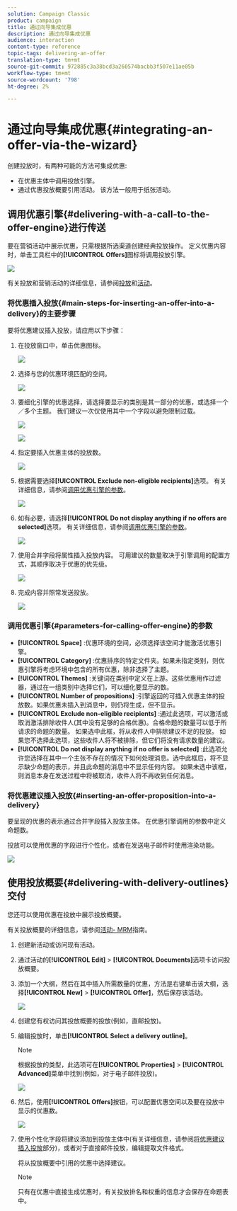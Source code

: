 ```yaml
---
solution: Campaign Classic
product: campaign
title: 通过向导集成优惠
description: 通过向导集成优惠
audience: interaction
content-type: reference
topic-tags: delivering-an-offer
translation-type: tm+mt
source-git-commit: 972885c3a38bcd3a260574bacbb3f507e11ae05b
workflow-type: tm+mt
source-wordcount: '798'
ht-degree: 2%

---
```



# 通过向导集成优惠{#integrating-an-offer-via-the-wizard}

创建投放时，有两种可能的方法可集成优惠:

* 在优惠主体中调用投放引擎。
* 通过优惠投放概要引用活动。 该方法一般用于纸张活动。

## 调用优惠引擎{#delivering-with-a-call-to-the-offer-engine}进行传送

要在营销活动中展示优惠，只需根据所选渠道创建经典投放操作。 定义优惠内容时，单击工具栏中的&#x200B;**[!UICONTROL Offers]**&#x200B;图标将调用投放引擎。

![](assets/offer_delivery_009.png)

有关投放和营销活动的详细信息，请参阅[投放](../../delivery/using/about-direct-mail-channel.md)和[活动](../../campaign/using/setting-up-marketing-campaigns.md)。

### 将优惠插入投放{#main-steps-for-inserting-an-offer-into-a-delivery}的主要步骤

要将优惠建议插入投放，请应用以下步骤：

1. 在投放窗口中，单击优惠图标。

   ![](assets/offer_delivery_001.png)

1. 选择与您的优惠环境匹配的空间。

   ![](assets/offer_delivery_002.png)

1. 要细化引擎的优惠选择，请选择要显示的类别是其一部分的优惠，或选择一个／多个主题。 我们建议一次仅使用其中一个字段以避免限制过载。

   ![](assets/offer_delivery_003.png)

   ![](assets/offer_delivery_004.png)

1. 指定要插入优惠主体的投放数。

   ![](assets/offer_delivery_005.png)

1. 根据需要选择&#x200B;**[!UICONTROL Exclude non-eligible recipients]**&#x200B;选项。 有关详细信息，请参阅[调用优惠引擎的参数](#parameters-for-calling-offer-engine)。

   ![](assets/offer_delivery_006.png)

1. 如有必要，请选择&#x200B;**[!UICONTROL Do not display anything if no offers are selected]**&#x200B;选项。 有关详细信息，请参阅[调用优惠引擎的参数](#parameters-for-calling-offer-engine)。

   ![](assets/offer_delivery_007.png)

1. 使用合并字段将属性插入投放内容。 可用建议的数量取决于引擎调用的配置方式，其顺序取决于优惠的优先级。

   ![](assets/offer_delivery_008.png)

1. 完成内容并照常发送投放。

   ![](assets/offer_delivery_010.png)

### 调用优惠引擎{#parameters-for-calling-offer-engine}的参数

* **[!UICONTROL Space]** :优惠环境的空间，必须选择该空间才能激活优惠引擎。
* **[!UICONTROL Category]** :优惠排序的特定文件夹。如果未指定类别，则优惠引擎将考虑环境中包含的所有优惠，除非选择了主题。
* **[!UICONTROL Themes]** :关键词在类别中定义在上游。这些优惠用作过滤器，通过在一组类别中选择它们，可以细化要显示的数。
* **[!UICONTROL Number of propositions]** :引擎返回的可插入优惠主体的投放数。如果优惠未插入到消息中，则仍将生成，但不显示。
* **[!UICONTROL Exclude non-eligible recipients]** :通过此选项，可以激活或取消激活排除收件人(其中没有足够的合格优惠)。合格命题的数量可以低于所请求的命题的数量。 如果选中此框，将从收件人中排除建议不足的投放。 如果您不选择此选项，这些收件人将不被排除，但它们将没有请求数量的建议。
* **[!UICONTROL Do not display anything if no offer is selected]** :此选项允许您选择在其中一个主张不存在的情况下如何处理消息。选中此框后，将不显示缺少命题的表示，并且此命题的消息中不显示任何内容。 如果未选中该框，则消息本身在发送过程中将被取消，收件人将不再收到任何消息。

### 将优惠建议插入投放{#inserting-an-offer-proposition-into-a-delivery}

要呈现的优惠的表示通过合并字段插入投放主体。 在优惠引擎调用的参数中定义命题数。

投放可以使用优惠的字段进行个性化，或者在发送电子邮件时使用渲染功能。

![](assets/offer_delivery_011.png)

## 使用投放概要{#delivering-with-delivery-outlines}交付

您还可以使用优惠在投放中展示投放概要。

有关投放概要的详细信息，请参阅[活动- MRM](../../campaign/using/marketing-campaign-deliveries.md#associating-and-structuring-resources-linked-via-a-delivery-outline)指南。

1. 创建新活动或访问现有活动。
1. 通过活动的&#x200B;**[!UICONTROL Edit]** > **[!UICONTROL Documents]**&#x200B;选项卡访问投放概要。
1. 添加一个大纲，然后在其中插入所需数量的优惠，方法是右键单击该大纲，选择&#x200B;**[!UICONTROL New]** > **[!UICONTROL Offer]**，然后保存该活动。

   ![](assets/int_compo_offre1.png)

1. 创建您有权访问其投放概要的投放(例如，直邮投放)。
1. 编辑投放时，单击&#x200B;**[!UICONTROL Select a delivery outline]**。

   >[!NOTE]
   >
   >根据投放的类型，此选项可在&#x200B;**[!UICONTROL Properties]** > **[!UICONTROL Advanced]**&#x200B;菜单中找到(例如，对于电子邮件投放)。

   ![](assets/int_compo_offre2.png)

1. 然后，使用&#x200B;**[!UICONTROL Offers]**&#x200B;按钮，可以配置优惠空间以及要在投放中显示的优惠数。

   ![](assets/int_compo_offre3.png)

1. 使用个性化字段将建议添加到投放主体中(有关详细信息，请参阅[将优惠建议插入投放](#inserting-an-offer-proposition-into-a-delivery)部分)，或者对于直接邮件投放，编辑提取文件格式。

   将从投放概要中引用的优惠中选择建议。

   >[!NOTE]
   >
   >只有在优惠中直接生成优惠时，有关投放排名和权重的信息才会保存在命题表中。

